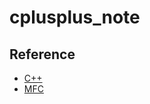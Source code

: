 # cplusplus_note











## Reference

- [C++](https://learn.microsoft.com/zh-tw/cpp/cpp/?view=msvc-170)
- [MFC](https://learn.microsoft.com/zh-tw/cpp/mfc/user-interface-elements-mfc?view=msvc-170)